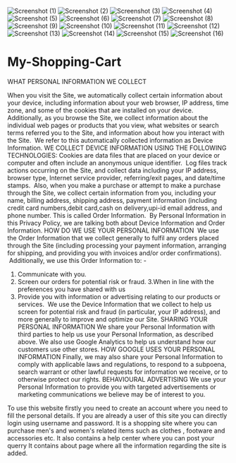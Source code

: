 ![Screenshot (1)](https://user-images.githubusercontent.com/97718841/196751912-b540a4ba-112a-4443-9e9e-537075e779cc.png)
![Screenshot (2)](https://user-images.githubusercontent.com/97718841/196751936-47f2aa8a-25e5-4483-98a2-f75a8ee76fe4.png)
![Screenshot (3)](https://user-images.githubusercontent.com/97718841/196751941-be79505c-9219-42e5-9c17-adce5ea2f716.png)
![Screenshot (4)](https://user-images.githubusercontent.com/97718841/196751949-73f97902-8868-4440-919d-d087b657ed3a.png)
![Screenshot (5)](https://user-images.githubusercontent.com/97718841/196751962-be9acc23-5b17-4920-806b-aa42c7136ac4.png)
![Screenshot (6)](https://user-images.githubusercontent.com/97718841/196751965-b421b531-85ae-4939-b057-67ef300ec2d7.png)
![Screenshot (7)](https://user-images.githubusercontent.com/97718841/196751969-efda3f8c-13ae-4d1d-b8be-e91bc9e17ed3.png)
![Screenshot (8)](https://user-images.githubusercontent.com/97718841/196751976-a989000e-2fc2-47b2-a2fd-9a4a15edc514.png)
![Screenshot (9)](https://user-images.githubusercontent.com/97718841/196751980-daff599e-2c21-47a2-8632-1df0edfba76c.png)
![Screenshot (10)](https://user-images.githubusercontent.com/97718841/196751985-f72579da-1c3d-4221-a430-16aa0098ca3e.png)
![Screenshot (11)](https://user-images.githubusercontent.com/97718841/196751989-dfd65b23-652d-459d-9fac-334db32dea8e.png)
![Screenshot (12)](https://user-images.githubusercontent.com/97718841/196751991-e2a8a0c7-8d60-4412-b944-b01ebac1bc8f.png)
![Screenshot (13)](https://user-images.githubusercontent.com/97718841/196751998-560ff4a0-c7f7-4244-ae61-57b1f7817048.png)
![Screenshot (14)](https://user-images.githubusercontent.com/97718841/196752002-a004b963-0b85-426c-9312-1194cd73562c.png)
![Screenshot (15)](https://user-images.githubusercontent.com/97718841/196752022-09cd5fb7-cd78-4870-bdcd-429b9d8ba7df.png)
![Screenshot (16)](https://user-images.githubusercontent.com/97718841/196752028-ce4bc119-a55d-42db-a1b9-caebfe0d4fc4.png)
# My-Shopping-Cart
WHAT PERSONAL INFORMATION WE COLLECT

When you visit the Site, we automatically collect certain information about your device, including information about your web browser, IP address, time zone, and some of the cookies that are installed on your device.
Additionally, as you browse the Site, we collect information about the individual web pages or products that you view, what websites or search terms referred you to the Site, and information about how you interact with the Site.
 We refer to this automatically collected information as Device Information.
WE COLLECT DEVICE INFORMATION USING THE FOLLOWING TECHNOLOGIES:
Cookies are data files that are placed on your device or computer and often include an anonymous unique identifier.
 Log files track actions occurring on the Site, and collect data including your IP address, browser type, Internet service provider, referring/exit pages, and date/time stamps.
 Also, when you make a purchase or attempt to make a purchase through the Site, we collect certain information from you, including your name, billing address, shipping address, payment information (including credit card numbers,debit card,cash on delivery,upi-id email address, and phone number. 
This is called Order Information.
 By Personal Information in this Privacy Policy, we are talking both about Device Information and Order Information.
HOW DO WE USE YOUR PERSONAL INFORMATION 
 We use the Order Information that we collect generally to fulfil any orders placed through the Site (including processing your payment information, arranging for shipping, and providing you with invoices and/or order confirmations).
 Additionally, we use this Order Information to: -
1. Communicate with you. 
2. Screen our orders for potential risk or fraud. 
3.When in line with the preferences you have shared with us
4. Provide you with information or advertising relating to our products or services.
 We use the Device Information that we collect to help us screen for potential risk and fraud (in particular, your IP address), and more generally to improve and optimize our Site.
SHARING YOUR PERSONAL INFORMATION 
We share your Personal Information with third parties to help us use your Personal Information, as described above. 
We also use Google Analytics to help us understand how our customers use other stores. 
HOW GOOGLE USES YOUR PERSONAL INFORMATION
Finally, we may also share your Personal Information to comply with applicable laws and regulations, to respond to a subpoena, search warrant or other lawful requests for information we receive, or to otherwise protect our rights.
BEHAVIOURAL ADVERTISING 
We use your Personal Information to provide you with targeted advertisements or marketing communications we believe may be of interest to you. 

To use this website firstly you need to create an account where you need to fill the personal details. If you are already a user of this site you can directly login using username and password.
It is a shopping site where you can purchase men's and women's related items such as clothes , footware and accessories etc.
It also contains a help center where you can post your querry 
It contains about page where all the information regarding the site is added.
